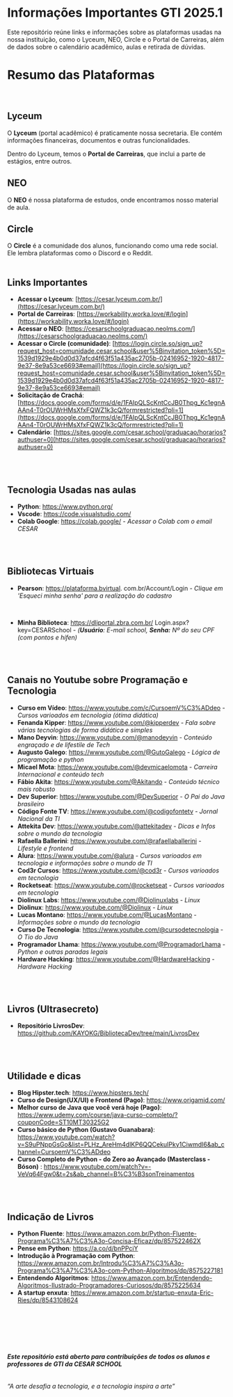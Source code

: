 # Informações Importantes GTI 2025.1
Este repositório reúne links e informações sobre as plataformas usadas na nossa instituição, como o Lyceum, NEO, Circle e o Portal de Carreiras, além de dados sobre o calendário acadêmico, aulas e retirada de dúvidas.
<br>


# Resumo das Plataformas
<br>

## Lyceum
O **Lyceum** (portal acadêmico) é praticamente nossa secretaria. Ele contém informações financeiras, documentos e outras funcionalidades.

Dentro do Lyceum, temos o **Portal de Carreiras**, que inclui a parte de estágios, entre outros.

## NEO
O **NEO** é nossa plataforma de estudos, onde encontramos nosso material de aula.

## Circle
O **Circle** é a comunidade dos alunos, funcionando como uma rede social. Ele lembra plataformas como o Discord e o Reddit.
<br>
<br>

## Links Importantes

- **Acessar o Lyceum**: [https://cesar.lyceum.com.br/](https://cesar.lyceum.com.br/)
- **Portal de Carreiras**: [https://workability.worka.love/#/login](https://workability.worka.love/#/login)
- **Acessar o NEO**: [https://cesarschoolgraduacao.neolms.com/](https://cesarschoolgraduacao.neolms.com/)
- **Acessar o Circle (comunidade)**: [https://login.circle.so/sign_up?request_host=comunidade.cesar.school&user%5Binvitation_token%5D=1539d1929e4b0d0d37afcd4f63f51a435ac2705b-02416952-1920-4817-9e37-8e9a53ce6693#email](https://login.circle.so/sign_up?request_host=comunidade.cesar.school&user%5Binvitation_token%5D=1539d1929e4b0d0d37afcd4f63f51a435ac2705b-02416952-1920-4817-9e37-8e9a53ce6693#email)
- **Solicitação de Crachá**: [https://docs.google.com/forms/d/e/1FAIpQLScKntCcJB0Thpg_Kc1egnAAAn4-T0rOUWrHMsXfxFQWZ1k3cQ/formrestricted?pli=1](https://docs.google.com/forms/d/e/1FAIpQLScKntCcJB0Thpg_Kc1egnAAAn4-T0rOUWrHMsXfxFQWZ1k3cQ/formrestricted?pli=1)
- **Calendário**: [https://sites.google.com/cesar.school/graduacao/horarios?authuser=0](https://sites.google.com/cesar.school/graduacao/horarios?authuser=0)
<br>
<br>



## Tecnologia Usadas nas aulas

- **Python**: https://www.python.org/
- **Vscode**: https://code.visualstudio.com/
- **Colab Google**: https://colab.google/
      - *Acessar o Colab com o email CESAR*
<br>
<br>

## Bibliotecas Virtuais
- **Pearson**: https://plataforma.bvirtual. com.br/Account/Login
            - *Clique em 'Esqueci minha senha' para a realização do cadastro*
<br>

- **Minha Biblioteca**: https://dliportal.zbra.com.br/ Login.aspx?key=CESARSchool
            - *(**Usuário**: E-mail school, **Senha:** Nº do seu CPF (com pontos e hífen)*
<br>
<br>

## Canais no Youtube sobre Programação e Tecnologia

- **Curso em Vídeo**: https://www.youtube.com/c/CursoemV%C3%ADdeo
            - *Cursos varioados em tecnologia (ótima didática)*
- **Fenanda Kipper**: https://www.youtube.com/@kipperdev
              - *Fala sobre várias tecnologias de forma didática e simples*
- **Mano Deyvin**: https://www.youtube.com/@manodeyvin
            - *Conteúdo engraçado e de lifestile de Tech*
- **Augusto Galego**: https://www.youtube.com/@GutoGalego
            - *Lógica de programação e python*
- **Micael Mota**: https://www.youtube.com/@devmicaelomota
            - *Carreira Internacional e conteúdo tech*
- **Fábio Akita**: https://www.youtube.com/@Akitando
            - *Conteúdo técnico mais robusto*
- **Dev Superior**: https://www.youtube.com/@DevSuperior
            - *O Pai do Java brasileiro*
- **Código Fonte TV**: https://www.youtube.com/@codigofontetv
            - *Jornal Nacional da TI*
- **Attekita Dev**: https://www.youtube.com/@attekitadev
            - *Dicas e Infos sobre o mundo da tecnologia*
- **Rafaella Ballerini**: https://www.youtube.com/@rafaellaballerini
            - *Lifestyle e frontend*
- **Alura**: https://www.youtube.com/@alura
            - *Cursos varioados em tecnologia e informações sobre o mundo de TI*
- **Cod3r Cursos**: https://www.youtube.com/@cod3r
            - *Cursos varioados em tecnologia*
- **Rocketseat**: https://www.youtube.com/@rocketseat
            - *Cursos varioados em tecnologia*
- **Diolinux Labs**: https://www.youtube.com/@Diolinuxlabs
            - *Linux*
- **Diolinux**: https://www.youtube.com/@Diolinux
            - *Linux*
- **Lucas Montano**: https://www.youtube.com/@LucasMontano
            - *Informações sobre o mundo da tecnologia*
- **Curso De Tecnologia**: https://www.youtube.com/@cursodetecnologia
            - *O Tio do Java*
- **Programador Lhama**: https://www.youtube.com/@ProgramadorLhama
            - *Python e outras paradas legais*
- **Hardware Hacking**: https://www.youtube.com/@HardwareHacking
            - *Hardware Hacking*

<br>
<br>

## Livros (Ultrasecreto) 

- **Repositório LivrosDev**: https://github.com/KAYOKG/BibliotecaDev/tree/main/LivrosDev

<br>
<br>


## Utilidade e dicas

- **Blog Hipster.tech**: https://www.hipsters.tech/
- **Curso de Design(UX/UI) e Frontend (Pago)**: https://www.origamid.com/
- **Melhor curso de Java que você verá hoje (Pago)**: https://www.udemy.com/course/java-curso-completo/?couponCode=ST10MT30325G2
- **Curso básico de Python (Gustavo Guanabara)**: https://www.youtube.com/watch?v=S9uPNppGsGo&list=PLHz_AreHm4dlKP6QQCekuIPky1CiwmdI6&ab_channel=CursoemV%C3%ADdeo
- **Curso Completo de Python - do Zero ao Avançado (Masterclass - Bóson)** : https://www.youtube.com/watch?v=-VeVq64Fgw0&t=2s&ab_channel=B%C3%B3sonTreinamentos

<br>
<br>

## Indicação de Livros

- **Python Fluente**: https://www.amazon.com.br/Python-Fluente-Programa%C3%A7%C3%A3o-Concisa-Eficaz/dp/857522462X
- **Pense em Python**: https://a.co/d/bnPPciY
- **Introdução à Programação com Python**: https://www.amazon.com.br/Introdu%C3%A7%C3%A3o-Programa%C3%A7%C3%A3o-com-Python-Algoritmos/dp/8575227181
- **Entendendo Algoritmos**: https://www.amazon.com.br/Entendendo-Algoritmos-Ilustrado-Programadores-Curiosos/dp/8575225634
- **A startup enxuta**: https://www.amazon.com.br/startup-enxuta-Eric-Ries/dp/8543108624


<br>
<br>
<br>
<br>
<br>

***Este repositório está aberto para contribuições de todos os alunos e professores de GTI da CESAR SCHOOL***
<br>
<br>
<br>
*“A arte desafia a tecnologia, e a tecnologia inspira a arte”*
